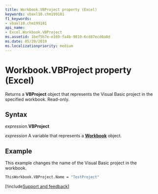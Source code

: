 ```yaml
---
title: Workbook.VBProject property (Excel)
keywords: vbaxl10.chm199181
f1_keywords:
- vbaxl10.chm199181
api_name:
- Excel.Workbook.VBProject
ms.assetid: 1bef5b7e-e169-fa4b-9810-6cd87ecd0a8d
ms.date: 05/29/2019
ms.localizationpriority: medium
---
```



# Workbook.VBProject property (Excel)

Returns a **VBProject** object that represents the Visual Basic project in the specified workbook. Read-only.


## Syntax

_expression_.**VBProject**

_expression_ A variable that represents a **[Workbook](Excel.Workbook.md)** object.


## Example

This example changes the name of the Visual Basic project in the workbook.

```vb
ThisWorkbook.VBProject.Name = "TestProject"
```




[!include[Support and feedback](~/includes/feedback-boilerplate.md)]

